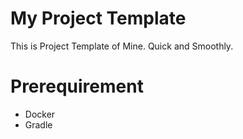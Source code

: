
# My Project Template

This is Project Template of Mine.
Quick and Smoothly.

# Prerequirement

- Docker
- Gradle